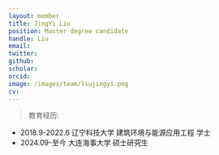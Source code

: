 ```yaml
---
layout: member
title: JingYi Liu
position: Master degree candidate
handle: Liu
email: 
twitter: 
github: 
scholar:
orcid: 
image: /images/team/liujingyi.png
cv: 
---
```


> 教育经历:

- 2018.9-2022.6 辽宁科技大学 建筑环境与能源应用工程 学士
- 2024.09-至今 大连海事大学 硕士研究生
